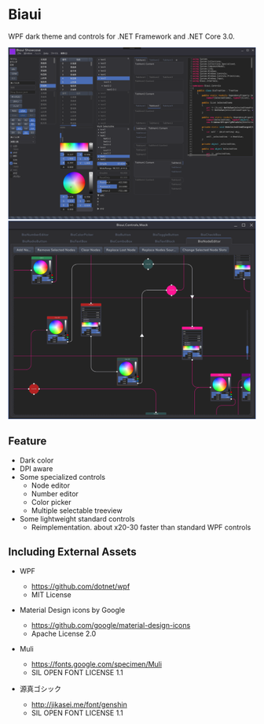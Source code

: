 # Biaui

WPF dark theme and controls for .NET Framework and .NET Core 3.0.

![Biaui](biaui.png)
![Biaui](biaui2.png)


## Feature

* Dark color
* DPI aware
* Some specialized controls
    * Node editor
    * Number editor
    * Color picker
    * Multiple selectable treeview
* Some lightweight standard controls
    * Reimplementation. about x20-30 faster than standard WPF controls


## Including External Assets

* WPF 
    * https://github.com/dotnet/wpf
    * MIT License

* Material Design icons by Google
    * https://github.com/google/material-design-icons
    * Apache License 2.0

* Muli
    * https://fonts.google.com/specimen/Muli
    * SIL OPEN FONT LICENSE 1.1

* 源真ゴシック
    * http://jikasei.me/font/genshin
    * SIL OPEN FONT LICENSE 1.1

